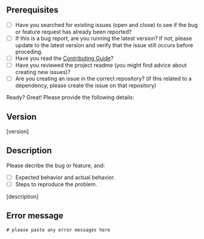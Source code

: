 ## Prerequisites

- [ ] Have you searched for existing issues (open and close) to see if the bug or feature request has already been reported?
- [ ] If this is a bug report, are you running the latest version? If not, please update to the latest version and verify that the issue still occurs before proceding.
- [ ] Have you read the [Contributing Guide](CONTRIBUTING.md)?
- [ ] Have you reviewed the project readme (you might find advice about creating new issues)?
- [ ] Are you creating an issue in the correct repository? (if this related to a dependency, please create the issue on that repository)

Ready? Great! Please provide the following details:

## Version

[version]

## Description

Please decribe the bug or feature, and:

- [ ] Expected behavior and actual behavior.
- [ ] Steps to reproduce the problem.

[description]

## Error message

```
# please paste any error messages here
```
